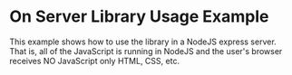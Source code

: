On Server Library Usage Example
================================

This example shows how to use the library in a NodeJS express server.
That is, all of the JavaScript is running in NodeJS
and the user's browser receives NO JavaScript only HTML, CSS, etc.


